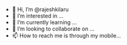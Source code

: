 - 👋 Hi, I’m @rajeshkilaru
- 👀 I’m interested in ...
- 🌱 I’m currently learning ...
- 💞️ I’m looking to collaborate on ...
- 📫 How to reach me is through my mobile...

<!---
rajeshkilaru/rajeshkilaru is a ✨ special ✨ repository because its `README.md` (this file) appears on your GitHub profile.
You can click the Preview link to take a look at your changes.
--->
